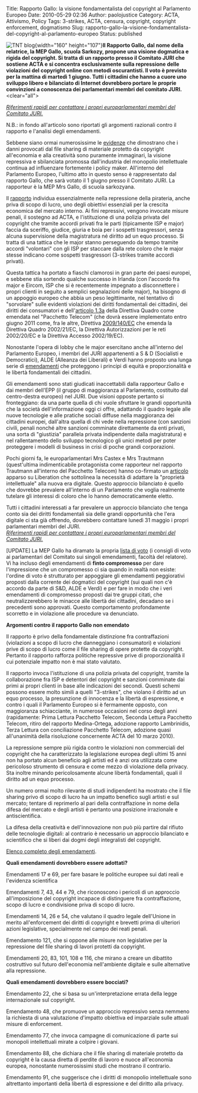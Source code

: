 Title: Rapporto Gallo: la visione fondamentalista del copyright al Parlamento Europeo
Date: 2010-05-29 02:36
Author: paolojustice
Category: ACTA, Attivismo, Policy
Tags: 3-strikes, ACTA, censura, copyright, copyright enforcement, dogmatismo
Slug: rapporto-gallo-la-visione-fondamentalista-del-copyright-al-parlamento-europeo
Status: published

![TNT blog](http://blog.tntvillage.scambioetico.org/wp-content/uploads/2010/01/noalacta.jpg){width="160" height="107"}**Il Rapporto Gallo, dal nome della relatrice, la MEP Gallo, scuola Sarkozy, propone una visione dogmatica e rigida del copyright. Si tratta di un rapporto presso il Comitato JURI che sostiene ACTA e si concentra esclusivamente sulla repressione delle violazioni del copyright online con metodi oscurantisti. Il voto è previsto per la mattina di martedì 1 giugno. Tutti i cittadini che hanno a cuore uno sviluppo libero e bilanciato di Internet dovrebbero portare le proprie convinzioni a conoscenza dei parlamentari membri del comitato JURI.**  
<clear="all">  
**<!--more-->**

[*Riferimenti rapidi per contattare i propri europarlamentari membri del Comitato JURI.*](http://www.laquadrature.net/wiki/MEPs_JURI)

N.B.: in fondo all'articolo sono riportati gli argomenti razionali contro il rapporto e l'analisi degli emendamenti.

Sebbene siano ormai numerosissime le [evidenze](http://www.laquadrature.net/wiki/Studies_on_file_sharing_it) che dimostrano che i danni provocati dal file sharing di materiale protetto da copyright all'economia e alla creatività sono puramente immaginari, la visione repressiva e sbilanciata promossa dall'industria del monopolio intellettuale continua ad influenzare fortemente i policy maker. All'interno del Parlamento Europeo, l'ultimo atto in questo senso è rappresentato dal rapporto Gallo, che sarà votato il 1 giugno presso il Comitato JURI. La rapporteur è la MEP Mrs Gallo, di scuola sarkozyana.

Il [rapporto](http://www.europarl.europa.eu/oeil/file.jsp?id=5817632) individua essenzialmente nella repressione della pirateria, anche priva di scopo di lucro, uno degli obiettivi essenziali per la crescita economica del mercato interno. Ai fini repressivi, vengono invocate misure penali, il sostegno ad ACTA, e l'istituzione di una polizia privata del copyright che tramite accordi privati fra le parti (tipicamente ISP e major) faccia da sceriffo, giudice, giuria e boia per i sospetti trasgressori, senza alcuna supervisione della magistratura né diritto ad un equo processo. Si tratta di una tattica che le major stanno perseguendo da tempo tramite accordi "volontari" con gli ISP per staccare dalla rete coloro che le major stesse indicano come sospetti trasgressori (3-strikes tramite accordi privati).

Questa tattica ha portato a fiaschi clamorosi in gran parte dei paesi europei, e sebbene stia sortendo qualche successo in Irlanda (con l'accordo fra major e Eircom, ISP che si è recentemente impegnato a disconnettere i propri clienti in seguito a semplici segnalazioni delle major), ha bisogno di un appoggio europeo che abbia un peso legittimante, nel tentativo di "sorvolare" sulle evidenti violazioni dei diritti fondamentali dei cittadini, dei diritti dei consumatori e dell'[articolo 1.3a](http://blog.tntvillage.scambioetico.org/?p=4212) della Direttiva Quadro come emendata nel "Pacchetto Telecom" (che dovrà essere implementato entro giugno 2011 come, fra le altre, Direttiva [2009/140/EC](http://eur-lex.europa.eu/LexUriServ/LexUriServ.do?uri=OJ:L:2009:337:0037:0069:EN:PDF) che emenda la Direttiva Quadro 2002/21/EC, la Direttiva Autorizzazioni per le reti 2002/20/EC e la Direttiva Accesso 2002/19/EC).

Nonostante l'opera di lobby che le major esercitano anche all'interno del Parlamento Europeo, i membri del JURI appartenenti a S & D (Socialisti e Democratici), ALDE (Alleanza dei Liberali) e Verdi hanno proposto una lunga serie di [emendamenti](http://www.laquadrature.net/wiki/Rapport_Gallo_Amendments) che proteggono i principi di equità e proporzionalità e le libertà fondamentali dei cittadini.

Gli emendamenti sono stati giudicati inaccettabili dalla rapporteur Gallo e dai membri dell'EPP (il gruppo di maggioranza al Parlamento, costituito dal centro-destra europeo) nel JURI. Due visioni opposte pertanto si fronteggiano: da una parte quella di chi vuole sfruttare le grandi opportunità che la società dell'informazione oggi ci offre, adattando il quadro legale alle nuove tecnologie e alle pratiche sociali diffuse nella maggioranza dei cittadini europei, dall'altra quella di chi vede nella repressione (con sanzioni civili, penali nonché altre sanzioni comminate direttamente da enti privati, una sorta di "giustizia" parallela privata indipendente dalla magistratura) e nel rallentamento dello sviluppo tecnologico gli unici metodi per poter proteggere i modelli di business in crisi di poche grandi corporazioni.

Pochi giorni fa, le europarlamentari Mrs Castex e Mrs Trautmann (quest'ultima indimenticabile protagonista come rapporteur nel rapporto Trautmann all'interno del Pacchetto Telecom) hanno co-firmato un [articolo](http://www.francoisecastex.org/2000/05/intellectual-property-needs-rethinking.html#more-1318) apparso su Liberation che sottolinea la necessità di adattare la "proprietà intellettuale" alla nuova era digitale. Questo approccio bilanciato è quello che dovrebbe prevalere all'interno di un Parlamento che voglia realmente tutelare gli interessi di coloro che lo hanno democraticamente eletto.

Tutti i cittadini interessati a far prevalere un approccio bilanciato che tenga conto sia dei diritti fondamentali sia delle grandi opportunità che l'era digitale ci sta già offrendo, dovrebbero contattare lunedì 31 maggio i propri parlamentari membri del JURI.  
[*Riferimenti rapidi per contattare i propri europarlamentari membri del Comitato JURI.*](http://www.laquadrature.net/wiki/MEPs_JURI)

\[UPDATE\] La MEP Gallo ha diramato la propria [lista di voto](http://www.laquadrature.net/wiki/File:VT-2009_2178%28INI%29_droits_de_propri%C3%A9t%C3%A9_intellectuelle_Gallo-GM_%282%29.doc) (i consigli di voto ai parlamentari del Comitato sui singoli emendamenti, facoltà del relatore). Vi ha incluso degli emendamenti di **finto compromesso** per dare l'impressione che un compromesso ci sia quando in realtà non esiste: l'ordine di voto è strutturato per appoggiare gli emendamenti peggiorativi proposti dalla corrente dei dogmatici del copyright (sui quali non c'è accordo da parte di S&D, ALDE e Verdi) e per fare in modo che i veri emendamenti di compromesso proposti dai tre gruppi citati, che neutralizzerebbero le minacce alle libertà dei cittadini, decadano se i precedenti sono approvati. Questo comportamento profondamente scorretto e in violazione alle procedure va denunciato.

**Argomenti contro il rapporto Gallo non emendato**

Il rapporto è privo della fondamentale distinzione fra contraffazioni (violazioni a scopo di lucro che danneggiano i consumatori) e violazioni prive di scopo di lucro come il file sharing di opere protette da copyright. Pertanto il rapporto rafforza politiche repressive prive di proporzionalità il cui potenziale impatto non è mai stato valutato.

Il rapporto invoca l'istituzione di una polizia privata del copyright, tramite la collaborazione fra ISP e detentori del copyright e sanzioni comminate dai primi ai propri clienti in base alle indicazioni dei secondi. Questi schemi possono essere molto simili a quelli "3-strikes", che violano il diritto ad un equo processo, la presunzione di innocenza e la libertà di espressione, e contro i quali il Parlamento Europeo si è fermamente opposto, con maggioranza schiacciante, in numerose occasioni nel corso degli anni (rapidamente: Prima Lettura Pacchetto Telecom, Seconda Lettura Pacchetto Telecom, ritiro del rapporto Medina-Ortega, adozione rapporto Lambrinidis, Terza Lettura con conciliazione Pacchetto Telecom, adozione quasi all'unanimità della risoluzione concernente ACTA del 10 marzo 2010).

La repressione sempre più rigida contro le violazioni non commerciali del copyright che ha caratterizzato la legislazione europea degli ultimi 15 anni non ha portato alcun beneficio agli artisti ed è anzi ora utilizzata come pericoloso strumento di censura e come mezzo di violazione della privacy. Sta inoltre minando pericolosamente alcune libertà fondamentali, quali il diritto ad un equo processo.

Un numero ormai molto rilevante di studi indipendenti ha mostrato che il file sharing privo di scopo di lucro ha un impatto benefico sugli artisti e sul mercato; tentare di reprimerlo al pari della contraffazione in nome della difesa del mercato e degli artisti è pertanto una posizione irrazionale e antiscientifica.

La difesa della creatività e dell'innovazione non può più partire dal rifiuto delle tecnologie digitali: al contrario è necessario un approccio bilanciato e scientifico che si liberi dai dogmi degli integralisti del copyright.

[Elenco completo degli emendamenti](http://www.laquadrature.net/wiki/Rapport_Gallo_Amendments).

**Quali emendamenti dovrebbero essere adottati?**

Emendamenti 17 e 69, per fare basare le politiche europee sui dati reali e l'evidenza scientifica

Emendamenti 7, 43, 44 e 79, che riconoscono i pericoli di un approccio all'imposizione del copyright incapace di distinguere fra contraffazione, scopo di lucro e condivisione priva di scopo di lucro.

Emendamenti 14, 26 e 54, che valutano il quadro legale dell'Unione in merito all'enforcement dei diritti di copyright e brevetti prima di ulteriori azioni legislative, specialmente nel campo dei reati penali.

Emendamento 121, che si oppone alle misure non legislative per la repressione del file sharing di lavori protetti da copyright.

Emendamenti 20, 83, 101, 108 e 116, che mirano a creare un dibattito costruttivo sul futuro dell'economia nell'ambiente digitale e sulle alternative alla repressione.

**Quali emendamenti dovrebbero essere bocciati?**

Emendamento 22, che si basa su un'interpretazione errata della legge internazionale sul copyright.

Emendamento 48, che promuove un approccio repressivo senza nemmeno la richiesta di una valutazione d'impatto obiettiva ed imparziale sulle attuali misure di enforcement.

Emendamento 77, che invoca campagne di comunicazione di parte sui monopoli intellettuali mirate a colpire i giovani.

Emendamento 88, che dichiara che il file sharing di materiale protetto da copyright è la causa diretta di perdite di lavoro e nuoce all'economia europea, nonostante numerosissimi studi che mostrano il contrario.

Emendamento 91, che suggerisce che i diritti di monopolio intellettuale sono altrettanto importanti della libertà di espressione e del diritto alla privacy.
